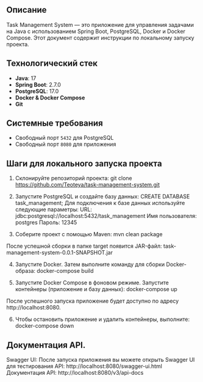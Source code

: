 ## Описание
Task Management System — это приложение для управления задачами на Java с использованием Spring Boot, PostgreSQL, Docker и Docker Compose. Этот документ содержит инструкции по локальному запуску проекта.

## Технологический стек
- **Java**: 17
- **Spring Boot**: 2.7.0
- **PostgreSQL**: 17.0
- **Docker & Docker Compose**
- **Git**

## Системные требования
- Свободный порт `5432` для PostgreSQL
- Свободный порт `8080` для приложения

## Шаги для локального запуска проекта
1. Склонируйте репозиторий проекта:
git clone https://github.com/Teoteya/task-management-system.git

2. Запустите PostgreSQL и создайте базу данных:
CREATE DATABASE task_management;
Для подключения к базе данных используйте следующие параметры:
URL: jdbc:postgresql://localhost:5432/task_management
Имя пользователя: postgres
Пароль: 12345

3. Соберите проект с помощью Maven:
mvn clean package 

После успешной сборки в папке target появится JAR-файл:
task-management-system-0.0.1-SNAPSHOT.jar

4. Запустите Docker. Затем выполните команду для сборки Docker-образа:
docker-compose build

5. Запустите Docker Compose в фоновом режиме. Запустите контейнеры (приложение и базу данных):
docker-compose up

После успешного запуска приложение будет доступно по адресу http://localhost:8080.

6. Чтобы остановить приложение и удалить контейнеры, выполните:
docker-compose down

## Документация API.
Swagger UI:
После запуска приложения вы можете открыть Swagger UI для тестирования API: 
http://localhost:8080/swagger-ui.html
Документация API: http://localhost:8080/v3/api-docs
